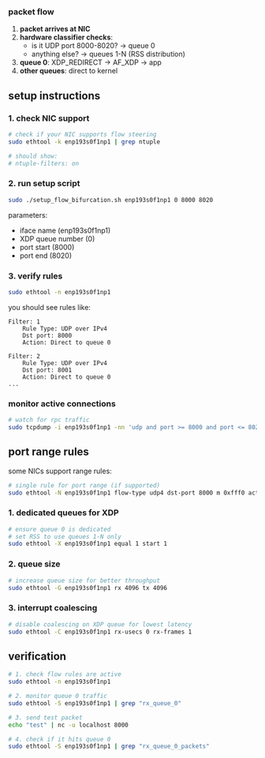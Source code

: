 ### packet flow

1. **packet arrives at NIC**
2. **hardware classifier checks**:
   - is it UDP port 8000-8020? -> queue 0
   - anything else? -> queues 1-N (RSS distribution)
3. **queue 0**: XDP_REDIRECT -> AF_XDP -> app
4. **other queues**: direct to kernel

## setup instructions

### 1. check NIC support

```bash
# check if your NIC supports flow steering
sudo ethtool -k enp193s0f1np1 | grep ntuple

# should show:
# ntuple-filters: on
```

### 2. run setup script

```bash
sudo ./setup_flow_bifurcation.sh enp193s0f1np1 0 8000 8020
```

parameters:
- iface name (enp193s0f1np1)
- XDP queue number (0)
- port start (8000)
- port end (8020)

### 3. verify rules

```bash
sudo ethtool -n enp193s0f1np1
```

you should see rules like:
```
Filter: 1
    Rule Type: UDP over IPv4
    Dst port: 8000
    Action: Direct to queue 0

Filter: 2
    Rule Type: UDP over IPv4
    Dst port: 8001
    Action: Direct to queue 0
...
```


### monitor active connections

```bash
# watch for rpc traffic
sudo tcpdump -i enp193s0f1np1 -nn 'udp and port >= 8000 and port <= 8020' -c 100
```

## port range rules

some NICs support range rules:

```bash
# single rule for port range (if supported)
sudo ethtool -N enp193s0f1np1 flow-type udp4 dst-port 8000 m 0xfff0 action 0
```

### 1. dedicated queues for XDP

```bash
# ensure queue 0 is dedicated
# set RSS to use queues 1-N only
sudo ethtool -X enp193s0f1np1 equal 1 start 1
```

### 2. queue size

```bash
# increase queue size for better throughput
sudo ethtool -G enp193s0f1np1 rx 4096 tx 4096
```

### 3. interrupt coalescing

```bash
# disable coalescing on XDP queue for lowest latency
sudo ethtool -C enp193s0f1np1 rx-usecs 0 rx-frames 1
```

## verification

```bash
# 1. check flow rules are active
sudo ethtool -n enp193s0f1np1

# 2. monitor queue 0 traffic
sudo ethtool -S enp193s0f1np1 | grep "rx_queue_0"

# 3. send test packet
echo "test" | nc -u localhost 8000

# 4. check if it hits queue 0
sudo ethtool -S enp193s0f1np1 | grep "rx_queue_0_packets"
```
